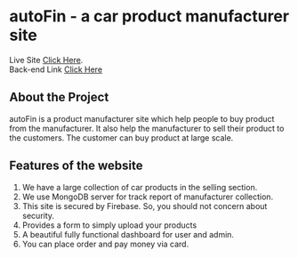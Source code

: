 # autoFin - a car product manufacturer site

Live Site [Click Here](https://autofin-32068.web.app/).\
Back-end Link [Click Here](https://github.com/programming-hero-web-course1/manufacturer-website-server-side-iinaamasum)

## About the Project

autoFin is a product manufacturer site which help people to buy product from the manufacturer. It also help the manufacturer to sell their product to the customers. The customer can buy product at large scale.

## Features of the website

1. We have a large collection of car products in the selling section.
2. We use MongoDB server for track report of manufacturer collection.
3. This site is secured by Firebase. So, you should not concern about security.
4. Provides a form to simply upload your products
5. A beautiful fully functional dashboard for user and admin.
6. You can place order and pay money via card.
